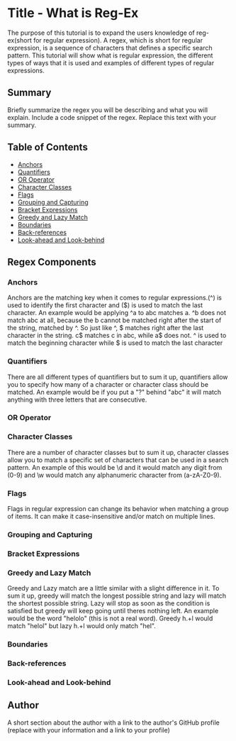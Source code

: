 # Title - What is Reg-Ex

The purpose of this tutorial is to expand the users knowledge of reg-ex(short for regular expression). A regex, which is short for regular expression, is a sequence of characters that defines a specific search pattern. This tutorial will show what is regular expression, the different types of ways that it is used and examples of different types of regular expressions. 

## Summary

Briefly summarize the regex you will be describing and what you will explain. Include a code snippet of the regex. Replace this text with your summary.

## Table of Contents

- [Anchors](#anchors)
- [Quantifiers](#quantifiers)
- [OR Operator](#or-operator)
- [Character Classes](#character-classes)
- [Flags](#flags)
- [Grouping and Capturing](#grouping-and-capturing)
- [Bracket Expressions](#bracket-expressions)
- [Greedy and Lazy Match](#greedy-and-lazy-match)
- [Boundaries](#boundaries)
- [Back-references](#back-references)
- [Look-ahead and Look-behind](#look-ahead-and-look-behind)

## Regex Components

### Anchors
Anchors are the matching key when it comes to regular expressions.(^) is used to identify the first character and ($) is used to match the last character. An example would be applying ^a to abc matches a. ^b does not match abc at all, because the b cannot be matched right after the start of the string, matched by ^. So just like ^,  $ matches right after the last character in the string. c$ matches c in abc, while a$ does not. ^ is used to match the beginning character while $ is used to match the last character
### Quantifiers
There are all different types of quantifiers but to sum it up, quantifiers allow you to specify how many of a character or character class should be matched. An example would be if you put a "?" behind "abc" it will match anything with three letters that are consecutive. 
### OR Operator

### Character Classes
There are a number of character classes but to sum it up, character classes allow you to match a specific set of characters that can be used in a search pattern. An example of this would be \d and it would match any digit from (0-9) and \w would match any alphanumeric character from (a-zA-Z0-9).
### Flags
Flags in regular expression can change its behavior when matching a group of items. It can make it case-insensitive and/or match on multiple lines.
### Grouping and Capturing

### Bracket Expressions

### Greedy and Lazy Match
Greedy and Lazy match are a little similar with a slight difference in it. To sum it up, greedy will match the longest possible string and lazy will match the shortest possible string. Lazy will stop as soon as the condition is satisfied but greedy will keep going until theres nothing left. An example would be the word "helolo" (this is not a real word). Greedy h.+l would match "helol" but lazy h.+l would only match "hel".
### Boundaries

### Back-references

### Look-ahead and Look-behind

## Author

A short section about the author with a link to the author's GitHub profile (replace with your information and a link to your profile)
